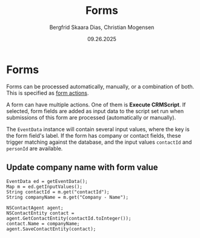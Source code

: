 ﻿---
uid: crmscript-forms
title: Forms
description: Working with forms in CRMScript.
keywords: marketing, form, form action, submission
author: Bergfrid Skaara Dias, Christian Mogensen
date: 09.26.2025
version: 10.5
content_type: howto
redirect_from: /en/automation/crmscript/howto/marketing/index
---

# Forms

Forms can be processed automatically, manually, or a combination of both. This is specified as [form actions][1].

A form can have multiple actions. One of them is **Execute CRMScript**. If selected, form fields are added as input data to the script set run when submissions of this form are processed (automatically or manually).

The `EventData` instance will contain several input values, where the key is the form field's label. If the form has company or contact fields, these trigger matching against the database, and the input values `contactId` and `personId` are available.

## Update company name with form value

```crmscript
EventData ed = getEventData();
Map m = ed.getInputValues();
String contactId = m.get("contactId");
String companyName = m.get("Company - Name");

NSContactAgent agent;
NSContactEntity contact = agent.GetContactEntity(contactId.toInteger());
contact.Name = companyName;
agent.SaveContactEntity(contact);
```

<!-- Referenced links -->
[1]: ../../../../marketing/forms/learn/define-form-actions.md
